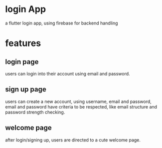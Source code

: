 # login App

a flutter login app, using firebase for backend handling

# features
## login page
users can login into their account using email and password.
## sign up page
users can create a new account, using username, email and password, email and password have criteria to be respected, like email structure and password strength checking.
## welcome page
after login/signing up, users are directed to a cute welcome page.
